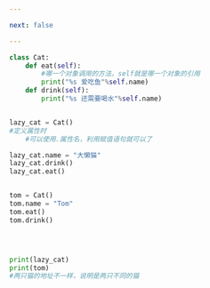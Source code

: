 ```yaml
---

next: false

---
```




<BlogInfo id="934" title="4.设置对象的属性" author="白日梦想猿" pv=0 read_times=0 pre_cost_time="0分18秒" category="面向对象" tag_list="['面向对象']" create_time="2020.02.21 12:14:52" update_time="2020.02.22 17:04:03" />

```python
class Cat:
    def eat(self):
        #哪一个对象调用的方法，self就是哪一个对象的引用
        print("%s 爱吃鱼"%self.name)
    def drink(self):
        print("%s 还需要喝水"%self.name)


lazy_cat = Cat()
#定义属性时
    #可以使用.属性名，利用赋值语句就可以了

lazy_cat.name = "大懒猫"
lazy_cat.drink()
lazy_cat.eat()


tom = Cat()
tom.name = "Tom"
tom.eat()
tom.drink()




print(lazy_cat)
print(tom)
#两只猫的地址不一样，说明是两只不同的猫
```



<ActionBox />
